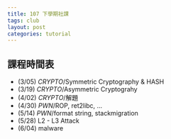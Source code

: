 ```yaml
---
title: 107 下學期社課
tags: club
layout: post
categories: tutorial
---
```


## 課程時間表
* (3/05) *CRYPTO*/Symmetric Cryptography & HASH	
* (3/19) *CRYPTO*/Asymmetric Cryptograhy
* (4/02) *CRYPTO*/解題
* (4/30) *PWN*/ROP, ret2libc, …
* (5/14) *PWN*/format string, stackmigration
* (5/28) L2 - L3 Attack	
* (6/04) malware